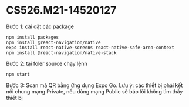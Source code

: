 # CS526.M21-14520127

Bước 1: cài đặt các package
```
npm install packages
npm install @react-navigation/native
expo install react-native-screens react-native-safe-area-context
npm install @react-navigation/native-stack
```
Bước 2: tại foler source chạy lệnh
```
npm start
```
Bước 3: Scan mã QR bằng ứng dụng Expo Go.
Lưu ý: các thiết bị phải kết nối chung mạng Private, nếu dùng mạng Public sẽ báo lõi không tìm thấy thiết bị
